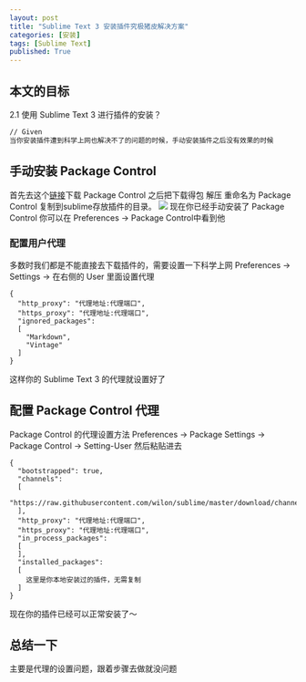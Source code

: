 ```yaml
---
layout: post
title: "Sublime Text 3 安装插件究极猪皮解决方案"
categories: [安装]
tags: [Sublime Text]
published: True
---
```


## 本文的目标

2.1 使用 Sublime Text 3 进行插件的安装？

```md
// Given
当你安装插件遭到科学上网也解决不了的问题的时候，手动安装插件之后没有效果的时候
```


## 手动安装 Package Control 

首先去这个[链接](https://github.com/wbond/sublime_package_control)下载 Package Control 之后把下载得包 解压 重命名为 Package Control 复制到sublime存放插件的目录。
![](https://ws3.sinaimg.cn/large/005BYqpggy1g1p656cynqj30h20chabj.jpg)
现在你已经手动安装了 Package Control 你可以在 Preferences -> Package Control中看到他


### 配置用户代理

多数时我们都是不能直接去下载插件的，需要设置一下科学上网
Preferences -> Settings -> 在右侧的 User 里面设置代理
````
{
  "http_proxy": "代理地址:代理端口",
  "https_proxy": "代理地址:代理端口",
  "ignored_packages":
  [
    "Markdown",
    "Vintage"
  ]
}
````
这样你的 Sublime Text 3 的代理就设置好了



## 配置 Package Control 代理
Package Control 的代理设置方法 Preferences -> Package Settings -> Package Control -> Setting-User 然后粘贴进去
````
{
  "bootstrapped": true,
  "channels":
  [
    "https://raw.githubusercontent.com/wilon/sublime/master/download/channel_v3.json"
  ],
  "http_proxy": "代理地址:代理端口",
  "https_proxy": "代理地址:代理端口",
  "in_process_packages":
  [
  ],
  "installed_packages":
  [
    这里是你本地安装过的插件，无需复制
  ]
}

````
现在你的插件已经可以正常安装了～

## 总结一下

主要是代理的设置问题，跟着步骤去做就没问题
